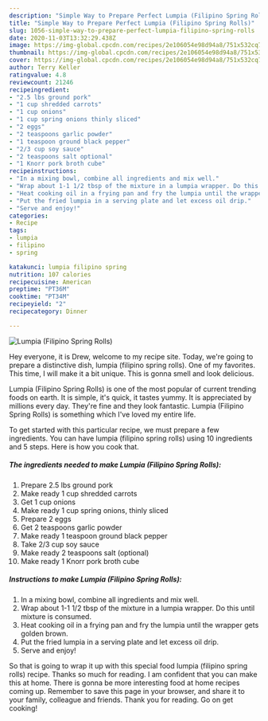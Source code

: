 ```yaml
---
description: "Simple Way to Prepare Perfect Lumpia (Filipino Spring Rolls)"
title: "Simple Way to Prepare Perfect Lumpia (Filipino Spring Rolls)"
slug: 1056-simple-way-to-prepare-perfect-lumpia-filipino-spring-rolls
date: 2020-11-03T13:32:29.438Z
image: https://img-global.cpcdn.com/recipes/2e106054e98d94a8/751x532cq70/lumpia-filipino-spring-rolls-recipe-main-photo.jpg
thumbnail: https://img-global.cpcdn.com/recipes/2e106054e98d94a8/751x532cq70/lumpia-filipino-spring-rolls-recipe-main-photo.jpg
cover: https://img-global.cpcdn.com/recipes/2e106054e98d94a8/751x532cq70/lumpia-filipino-spring-rolls-recipe-main-photo.jpg
author: Terry Keller
ratingvalue: 4.8
reviewcount: 21246
recipeingredient:
- "2.5 lbs ground pork"
- "1 cup shredded carrots"
- "1 cup onions"
- "1 cup spring onions thinly sliced"
- "2 eggs"
- "2 teaspoons garlic powder"
- "1 teaspoon ground black pepper"
- "2/3 cup soy sauce"
- "2 teaspoons salt optional"
- "1 Knorr pork broth cube"
recipeinstructions:
- "In a mixing bowl, combine all ingredients and mix well."
- "Wrap about 1-1 1/2 tbsp of the mixture in a lumpia wrapper. Do this until mixture is consumed."
- "Heat cooking oil in a frying pan and fry the lumpia until the wrapper gets golden brown."
- "Put the fried lumpia in a serving plate and let excess oil drip."
- "Serve and enjoy!"
categories:
- Recipe
tags:
- lumpia
- filipino
- spring

katakunci: lumpia filipino spring 
nutrition: 107 calories
recipecuisine: American
preptime: "PT36M"
cooktime: "PT34M"
recipeyield: "2"
recipecategory: Dinner

---
```



![Lumpia (Filipino Spring Rolls)](https://img-global.cpcdn.com/recipes/2e106054e98d94a8/751x532cq70/lumpia-filipino-spring-rolls-recipe-main-photo.jpg)

Hey everyone, it is Drew, welcome to my recipe site. Today, we're going to prepare a distinctive dish, lumpia (filipino spring rolls). One of my favorites. This time, I will make it a bit unique. This is gonna smell and look delicious.



Lumpia (Filipino Spring Rolls) is one of the most popular of current trending foods on earth. It is simple, it's quick, it tastes yummy. It is appreciated by millions every day. They're fine and they look fantastic. Lumpia (Filipino Spring Rolls) is something which I've loved my entire life.


To get started with this particular recipe, we must prepare a few ingredients. You can have lumpia (filipino spring rolls) using 10 ingredients and 5 steps. Here is how you cook that.

<!--inarticleads1-->

##### The ingredients needed to make Lumpia (Filipino Spring Rolls):

1. Prepare 2.5 lbs ground pork
1. Make ready 1 cup shredded carrots
1. Get 1 cup onions
1. Make ready 1 cup spring onions, thinly sliced
1. Prepare 2 eggs
1. Get 2 teaspoons garlic powder
1. Make ready 1 teaspoon ground black pepper
1. Take 2/3 cup soy sauce
1. Make ready 2 teaspoons salt (optional)
1. Make ready 1 Knorr pork broth cube




<!--inarticleads2-->

##### Instructions to make Lumpia (Filipino Spring Rolls):

1. In a mixing bowl, combine all ingredients and mix well.
1. Wrap about 1-1 1/2 tbsp of the mixture in a lumpia wrapper. Do this until mixture is consumed.
1. Heat cooking oil in a frying pan and fry the lumpia until the wrapper gets golden brown.
1. Put the fried lumpia in a serving plate and let excess oil drip.
1. Serve and enjoy!




So that is going to wrap it up with this special food lumpia (filipino spring rolls) recipe. Thanks so much for reading. I am confident that you can make this at home. There is gonna be more interesting food at home recipes coming up. Remember to save this page in your browser, and share it to your family, colleague and friends. Thank you for reading. Go on get cooking!
